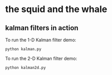 # the squid and the whale
## kalman filters in action

To run the 1-D Kalman filter demo:

    python kalman.py

To run the 2-D Kalman filter demo:

    python kalman2d.py